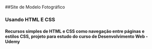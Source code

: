 ##Site de Modelo Fotográfico
### Usando HTML E CSS
#### Recursos simples de HTML e CSS como navegação entre páginas e estilos CSS, projeto para estudo do curso de Desenvolvimento Web - Udemy
